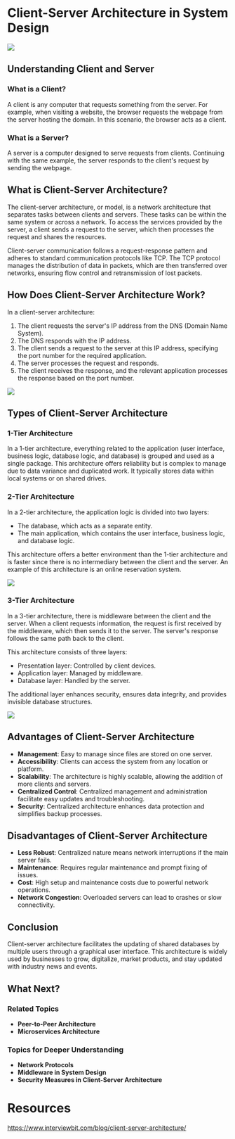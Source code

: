 # Client-Server Architecture in System Design

[![](https://www.interviewbit.com/blog/wp-content/uploads/2022/06/Client-and-Server-768x321.png)](https://www.interviewbit.com/blog/client-server-architecture/)

## Understanding Client and Server

### What is a Client?
A client is any computer that requests something from the server. For example, when visiting a website, the browser requests the webpage from the server hosting the domain. In this scenario, the browser acts as a client.

### What is a Server?
A server is a computer designed to serve requests from clients. Continuing with the same example, the server responds to the client's request by sending the webpage.

## What is Client-Server Architecture?

The client-server architecture, or model, is a network architecture that separates tasks between clients and servers. These tasks can be within the same system or across a network. To access the services provided by the server, a client sends a request to the server, which then processes the request and shares the resources.

Client-server communication follows a request-response pattern and adheres to standard communication protocols like TCP. The TCP protocol manages the distribution of data in packets, which are then transferred over networks, ensuring flow control and retransmission of lost packets.

## How Does Client-Server Architecture Work?

In a client-server architecture:
1. The client requests the server's IP address from the DNS (Domain Name System).
2. The DNS responds with the IP address.
3. The client sends a request to the server at this IP address, specifying the port number for the required application.
4. The server processes the request and responds.
5. The client receives the response, and the relevant application processes the response based on the port number.

![](https://www.interviewbit.com/blog/wp-content/uploads/2022/06/Client-Server-Architecture-working-768x600.png)

## Types of Client-Server Architecture

### 1-Tier Architecture
In a 1-tier architecture, everything related to the application (user interface, business logic, database logic, and database) is grouped and used as a single package. This architecture offers reliability but is complex to manage due to data variance and duplicated work. It typically stores data within local systems or on shared drives.

### 2-Tier Architecture
In a 2-tier architecture, the application logic is divided into two layers:
- The database, which acts as a separate entity.
- The main application, which contains the user interface, business logic, and database logic.

This architecture offers a better environment than the 1-tier architecture and is faster since there is no intermediary between the client and the server. An example of this architecture is an online reservation system.

![](https://www.interviewbit.com/blog/wp-content/uploads/2022/06/2-Tier-Architecture-1-768x417.png)

### 3-Tier Architecture
In a 3-tier architecture, there is middleware between the client and the server. When a client requests information, the request is first received by the middleware, which then sends it to the server. The server's response follows the same path back to the client.

This architecture consists of three layers:
- Presentation layer: Controlled by client devices.
- Application layer: Managed by middleware.
- Database layer: Handled by the server.

The additional layer enhances security, ensures data integrity, and provides invisible database structures.

![](https://www.interviewbit.com/blog/wp-content/uploads/2022/06/3-Tier-Architecture-1-768x207.png)

## Advantages of Client-Server Architecture

- **Management**: Easy to manage since files are stored on one server.
- **Accessibility**: Clients can access the system from any location or platform.
- **Scalability**: The architecture is highly scalable, allowing the addition of more clients and servers.
- **Centralized Control**: Centralized management and administration facilitate easy updates and troubleshooting.
- **Security**: Centralized architecture enhances data protection and simplifies backup processes.

## Disadvantages of Client-Server Architecture

- **Less Robust**: Centralized nature means network interruptions if the main server fails.
- **Maintenance**: Requires regular maintenance and prompt fixing of issues.
- **Cost**: High setup and maintenance costs due to powerful network operations.
- **Network Congestion**: Overloaded servers can lead to crashes or slow connectivity.

## Conclusion
Client-server architecture facilitates the updating of shared databases by multiple users through a graphical user interface. This architecture is widely used by businesses to grow, digitalize, market products, and stay updated with industry news and events.

## What Next?

### Related Topics
- **Peer-to-Peer Architecture**
- **Microservices Architecture**

### Topics for Deeper Understanding
- **Network Protocols**
- **Middleware in System Design**
- **Security Measures in Client-Server Architecture**

# Resources

https://www.interviewbit.com/blog/client-server-architecture/